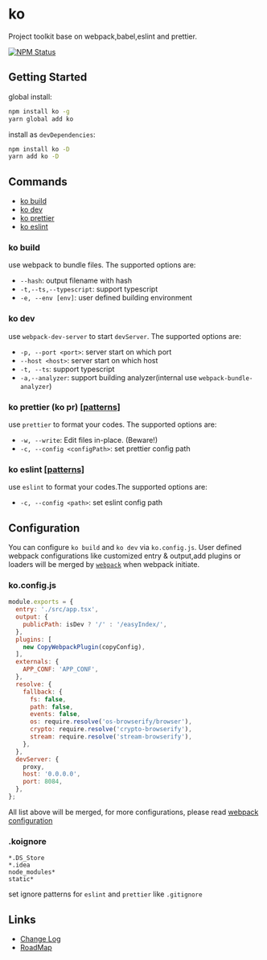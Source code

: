 # ko

Project toolkit base on webpack,babel,eslint and prettier.

<a href="https://www.npmjs.com/package/lerna"><img alt="NPM Status" src="https://img.shields.io/npm/v/ko.svg?style=flat"></a>

## Getting Started

global install:

``` bash
npm install ko -g
yarn global add ko
```

install as `devDependencies`:

``` bash
npm install ko -D
yarn add ko -D
```

## Commands

* [ko build](#ko-build)
* [ko dev](#ko-dev)
* [ko prettier](#ko-prettier-ko-pr-patterns)
* [ko eslint](#ko-eslint-patterns)

### ko build

use webpack to bundle files. The supported options are:

* `--hash`: output filename with hash
* `-t,--ts,--typescript`: support typescript
* `-e, --env [env]`: user defined building environment

### ko dev

use `webpack-dev-server` to start `devServer`. The supported options are:

* `-p, --port <port>`: server start on which port
* `--host <host>`: server start on which host
* `-t, --ts`: support typescript
* `-a,--analyzer`: support building analyzer(internal use `webpack-bundle-analyzer`)

### ko prettier (ko pr) [[patterns]](https://github.com/mrmlnc/fast-glob)

use `prettier` to format your codes. The supported options are:

* `-w, --write`: Edit files in-place. (Beware!)
* `-c, --config <configPath>`: set prettier config path

### ko eslint [[patterns]](https://github.com/mrmlnc/fast-glob)

use `eslint` to format your codes.The supported options are:

* `-c, --config <path>`: set eslint config path

## Configuration

You can configure `ko build` and `ko dev` via `ko.config.js`. User defined webpack configurations like customized entry & output,add plugins or loaders will be merged by [`webpack`](https://github.com/survivejs/webpack-merge) when webpack initiate.

### ko.config.js

``` js
module.exports = {
  entry: './src/app.tsx',
  output: {
    publicPath: isDev ? '/' : '/easyIndex/',
  },
  plugins: [
    new CopyWebpackPlugin(copyConfig),
  ],
  externals: {
    APP_CONF: 'APP_CONF',
  },
  resolve: {
    fallback: {
      fs: false,
      path: false,
      events: false,
      os: require.resolve('os-browserify/browser'),
      crypto: require.resolve('crypto-browserify'),
      stream: require.resolve('stream-browserify'),
    },
  },
  devServer: {
    proxy,
    host: '0.0.0.0',
    port: 8084,
  },
};
```

All list above will be merged, for more configurations, please read [webpack configuration](https://webpack.js.org/configuration/)

### .koignore

``` plain text
*.DS_Store
*.idea
node_modules*
static*
```

set ignore patterns for `eslint` and `prettier` like `.gitignore`

## Links

* [Change Log](CHANGELOG.md)
* [RoadMap](https://github.com/dtux-kangaroo/ko-script/wiki/Roadmap)
